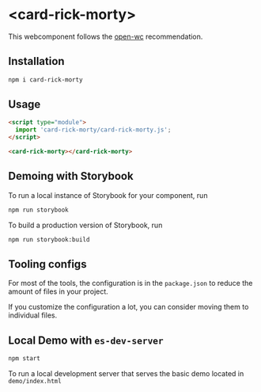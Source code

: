# \<card-rick-morty>

This webcomponent follows the [open-wc](https://github.com/open-wc/open-wc) recommendation.

## Installation
```bash
npm i card-rick-morty
```

## Usage
```html
<script type="module">
  import 'card-rick-morty/card-rick-morty.js';
</script>

<card-rick-morty></card-rick-morty>
```

## Demoing with Storybook
To run a local instance of Storybook for your component, run
```bash
npm run storybook
```

To build a production version of Storybook, run
```bash
npm run storybook:build
```


## Tooling configs

For most of the tools, the configuration is in the `package.json` to reduce the amount of files in your project.

If you customize the configuration a lot, you can consider moving them to individual files.

## Local Demo with `es-dev-server`
```bash
npm start
```
To run a local development server that serves the basic demo located in `demo/index.html`
